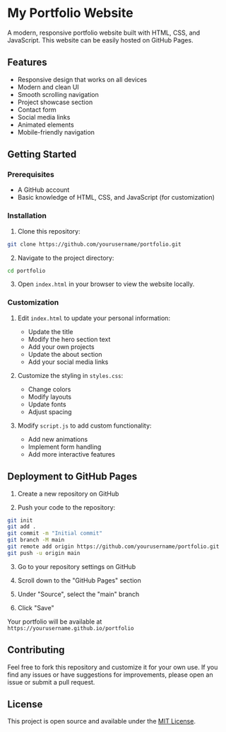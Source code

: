 # My Portfolio Website

A modern, responsive portfolio website built with HTML, CSS, and JavaScript. This website can be easily hosted on GitHub Pages.

## Features

- Responsive design that works on all devices
- Modern and clean UI
- Smooth scrolling navigation
- Project showcase section
- Contact form
- Social media links
- Animated elements
- Mobile-friendly navigation

## Getting Started

### Prerequisites

- A GitHub account
- Basic knowledge of HTML, CSS, and JavaScript (for customization)

### Installation

1. Clone this repository:
```bash
git clone https://github.com/yourusername/portfolio.git
```

2. Navigate to the project directory:
```bash
cd portfolio
```

3. Open `index.html` in your browser to view the website locally.

### Customization

1. Edit `index.html` to update your personal information:
   - Update the title
   - Modify the hero section text
   - Add your own projects
   - Update the about section
   - Add your social media links

2. Customize the styling in `styles.css`:
   - Change colors
   - Modify layouts
   - Update fonts
   - Adjust spacing

3. Modify `script.js` to add custom functionality:
   - Add new animations
   - Implement form handling
   - Add more interactive features

## Deployment to GitHub Pages

1. Create a new repository on GitHub

2. Push your code to the repository:
```bash
git init
git add .
git commit -m "Initial commit"
git branch -M main
git remote add origin https://github.com/yourusername/portfolio.git
git push -u origin main
```

3. Go to your repository settings on GitHub

4. Scroll down to the "GitHub Pages" section

5. Under "Source", select the "main" branch

6. Click "Save"

Your portfolio will be available at `https://yourusername.github.io/portfolio`

## Contributing

Feel free to fork this repository and customize it for your own use. If you find any issues or have suggestions for improvements, please open an issue or submit a pull request.

## License

This project is open source and available under the [MIT License](LICENSE). 